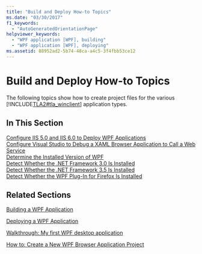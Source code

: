 ```yaml
---
title: "Build and Deploy How-to Topics"
ms.date: "03/30/2017"
f1_keywords: 
  - "AutoGeneratedOrientationPage"
helpviewer_keywords: 
  - "WPF application [WPF], building"
  - "WPF application [WPF], deploying"
ms.assetid: 88952ad2-5b74-48ca-a4c5-3f4fbb53ce12
---
```

# Build and Deploy How-to Topics
The following topics show how to create project files for the various [!INCLUDE[TLA2#tla_winclient](../../../../includes/tla2sharptla-winclient-md.md)] application types.  
  
## In This Section  
 [Configure IIS 5.0 and IIS 6.0 to Deploy WPF Applications](how-to-configure-iis-5-0-and-iis-6-0-to-deploy-wpf-applications.md)  
 [Configure Visual Studio to Debug a XAML Browser Application to Call a Web Service](configure-vs-to-debug-a-xaml-browser-to-call-a-web-service.md)  
 [Determine the Installed Version of WPF](how-to-determine-the-installed-version-of-wpf.md)  
 [Detect Whether the .NET Framework 3.0 Is Installed](how-to-detect-whether-the-net-framework-3-0-is-installed.md)  
 [Detect Whether the .NET Framework 3.5 Is Installed](how-to-detect-whether-the-net-framework-3-5-is-installed.md)  
 [Detect Whether the WPF Plug-In for Firefox Is Installed](how-to-detect-whether-the-wpf-plug-in-for-firefox-is-installed.md)  
  
## Related Sections  
 [Building a WPF Application](building-a-wpf-application-wpf.md)  
  
 [Deploying a WPF Application](deploying-a-wpf-application-wpf.md)  
  
 [Walkthrough: My first WPF desktop application](../getting-started/walkthrough-my-first-wpf-desktop-application.md)  
  
 [How to: Create a New WPF Browser Application Project](https://docs.microsoft.com/previous-versions/visualstudio/visual-studio-2010/bb628663(v=vs.100))
